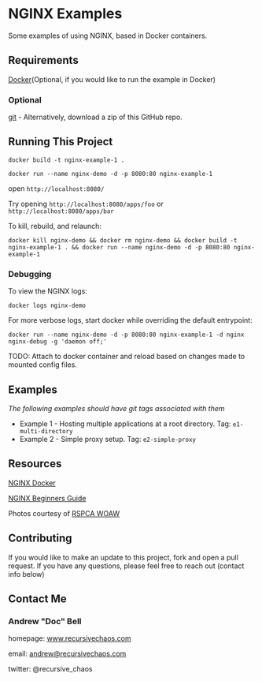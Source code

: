 # NGINX Examples

Some examples of using NGINX, based in Docker containers.

## Requirements

[Docker](https://docs.docker.com/installation/)(Optional, if you would like to run the example in Docker)

### Optional

[git](https://git-scm.com/downloads) - Alternatively, download a zip of this GitHub repo.

## Running This Project

`docker build -t nginx-example-1 .`

`docker run --name nginx-demo -d -p 8080:80 nginx-example-1`

open `http://localhost:8080/`

Try opening `http://localhost:8080/apps/foo` or `http://localhost:8080/apps/bar`

To kill, rebuild, and relaunch:

`docker kill nginx-demo && docker rm nginx-demo && docker build -t nginx-example-1 . && docker run --name nginx-demo -d -p 8080:80 nginx-example-1`

### Debugging

To view the NGINX logs:

`docker logs nginx-demo`

For more verbose logs, start docker while overriding the default entrypoint:

`docker run --name nginx-demo -d -p 8080:80 nginx-example-1 -d nginx nginx-debug -g 'daemon off;'`

TODO: Attach to docker container and reload based on changes made to mounted config files.

## Examples

_The following examples should have git tags associated with them_

* Example 1 - Hosting multiple applications at a root directory. Tag: `e1-multi-directory`
* Example 2 - Simple proxy setup. Tag: `e2-simple-proxy`

## Resources

[NGINX Docker](https://hub.docker.com/_/nginx/)

[NGINX Beginners Guide](https://nginx.org/en/docs/beginners_guide.html)

Photos courtesy of [RSPCA WOAW](https://www.flickr.com/photos/woaw/)

## Contributing

If you would like to make an update to this project, fork and open a pull request. If you have any questions, please feel free to reach out (contact info below)

## Contact Me

### Andrew "Doc" Bell ###

homepage: www.recursivechaos.com

email: andrew@recursivechaos.com

twitter: @recursive_chaos

